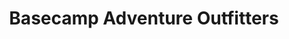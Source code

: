 ---
title: "Basecamp Adventure Outfitters"
url: /medicine-park/basecamp-adventure-outfitters/
shop: Fahrrad
---